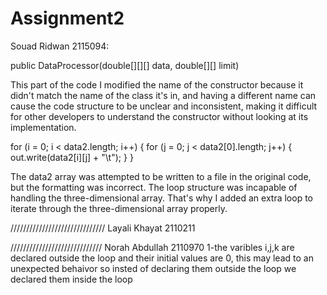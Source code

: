 # Assignment2


Souad Ridwan 2115094:

public DataProcessor(double[][][] data, double[][] limit)

This part of the code I modified the name of the constructor because it didn't match the name of the class it's in, and having a different name can cause the code structure to be unclear and inconsistent, making it difficult for other developers to understand the constructor without looking at its implementation.


for (i = 0; i < data2.length; i++) {
    for (j = 0; j < data2[0].length; j++) {
        out.write(data2[i][j] + "\t");
    }
}

The data2 array was attempted to be written to a file in the original code, but the formatting was incorrect. The loop structure was incapable of handling the three-dimensional array. That's why I added an extra loop to iterate through the three-dimensional array properly.









//////////////////////////////
Layali Khayat 2110211










/////////////////////////////
Norah Abdullah 2110970
1-the varibles i,j,k are declared outside the loop and their initial values are 0, this may lead to an unexpected behaivor so insted of declaring them outside the loop we declared them inside the loop


